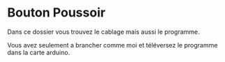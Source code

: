 # Bouton Poussoir
Dans ce dossier vous trouvez le cablage mais aussi le programme.

Vous avez seulement a brancher comme moi et téléversez le programme dans la carte arduino.
